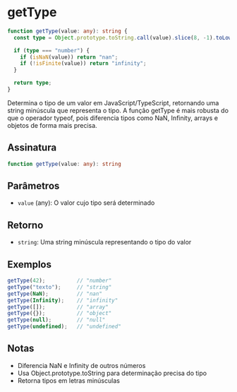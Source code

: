 # getType

```typescript
function getType(value: any): string {
  const type = Object.prototype.toString.call(value).slice(8, -1).toLowerCase();

  if (type === "number") {
    if (isNaN(value)) return "nan";
    if (!isFinite(value)) return "infinity";
  }

  return type;
}
```

Determina o tipo de um valor em JavaScript/TypeScript, retornando uma string minúscula que representa o tipo. A função getType é mais robusta do que o operador typeof, pois diferencia tipos como NaN, Infinity, arrays e objetos de forma mais precisa.

## Assinatura
```typescript
function getType(value: any): string
```

## Parâmetros
- `value` (any): O valor cujo tipo será determinado

## Retorno
- `string`: Uma string minúscula representando o tipo do valor

## Exemplos
```typescript
getType(42);          // "number"
getType("texto");     // "string"
getType(NaN);         // "nan"
getType(Infinity);    // "infinity"
getType([]);          // "array"
getType({});          // "object"
getType(null);        // "null"
getType(undefined);   // "undefined"
```

## Notas
- Diferencia NaN e Infinity de outros números
- Usa Object.prototype.toString para determinação precisa do tipo
- Retorna tipos em letras minúsculas